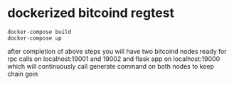 # dockerized bitcoind regtest

```shell
docker-compose build
docker-compose up
```

after completion of above steps you will have two bitcoind nodes ready for rpc calls on localhost:19001 and 19002
and flask app on localhost:19000 which will continuously call generate command on both nodes to keep chain goin
